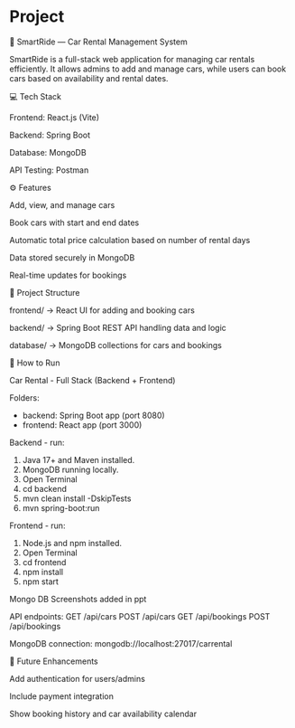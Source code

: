 # Project
🚗 SmartRide — Car Rental Management System

SmartRide is a full-stack web application for managing car rentals efficiently.
It allows admins to add and manage cars, while users can book cars based on availability and rental dates.

💻 Tech Stack

Frontend: React.js (Vite)

Backend: Spring Boot

Database: MongoDB

API Testing: Postman

⚙️ Features

Add, view, and manage cars

Book cars with start and end dates

Automatic total price calculation based on number of rental days

Data stored securely in MongoDB

Real-time updates for bookings

📂 Project Structure

frontend/ → React UI for adding and booking cars

backend/ → Spring Boot REST API handling data and logic

database/ → MongoDB collections for cars and bookings

🚀 How to Run

Car Rental - Full Stack (Backend + Frontend)

Folders:
- backend: Spring Boot app (port 8080)
- frontend: React app (port 3000)

Backend - run:
1. Java 17+ and Maven installed.
2. MongoDB running locally.
3. Open Terminal
4. cd backend
5. mvn clean install -DskipTests
6. mvn spring-boot:run

Frontend - run:
1. Node.js and npm installed.
2. Open Terminal
3. cd frontend
4. npm install
5. npm start

Mongo DB Screenshots added in ppt

API endpoints:
GET  /api/cars
POST /api/cars
GET  /api/bookings
POST /api/bookings

MongoDB connection: mongodb://localhost:27017/carrental

🧠 Future Enhancements

Add authentication for users/admins

Include payment integration

Show booking history and car availability calendar
